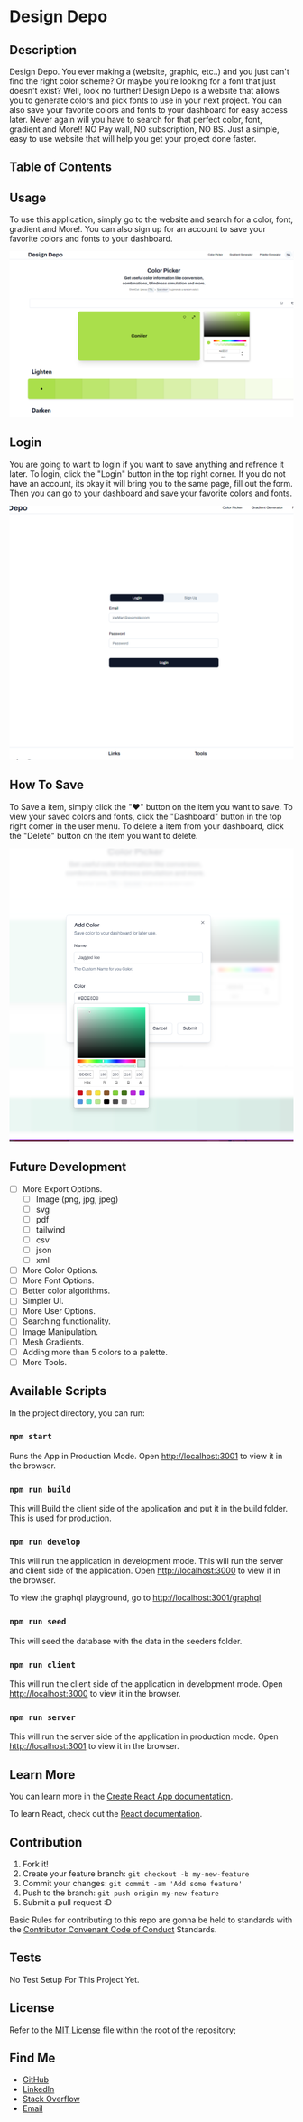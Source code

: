 # Design Depo

## Description

Design Depo. You ever making a (website, graphic, etc..) and you just can't find the right color scheme? Or maybe you're looking for a font that just doesn't exist? Well, look no further! Design Depo is a website that allows you to generate colors and pick fonts to use in your next project. You can also save your favorite colors and fonts to your dashboard for easy access later. Never again will you have to search for that perfect color, font, gradient and More!! NO Pay wall, NO subscription, NO BS. Just a simple, easy to use website that will help you get your project done faster.

## Table of Contents

## Usage

To use this application, simply go to the website and search for a color, font, gradient and More!. You can also sign up for an account to save your favorite colors and fonts to your dashboard.

![Screenshot](https://github.com/NateAyye/design-depo/blob/main/client/src/assets/images/screenshot.png?raw=true)

## Login

You are going to want to login if you want to save anything and refrence it later. To login, click the "Login" button in the top right corner. If you do not have an account, its okay it will bring you to the same page, fill out the form. Then you can go to your dashboard and save your favorite colors and fonts.

![Screenshot](https://github.com/NateAyye/design-depo/blob/main/client/src/assets/images/screenshot2.png?raw=true)

## How To Save

To Save a item, simply click the ":heart:" button on the item you want to save. To view your saved colors and fonts, click the "Dashboard" button in the top right corner in the user menu. To delete a item from your dashboard, click the "Delete" button on the item you want to delete.

![Screenshot](https://github.com/NateAyye/design-depo/blob/main/client/src/assets/images/screenshot3.png?raw=true)


## Future Development

- [ ] More Export Options.
  - [ ] Image (png, jpg, jpeg)
  - [ ] svg
  - [ ] pdf
  - [ ] tailwind
  - [ ] csv
  - [ ] json
  - [ ] xml
- [ ] More Color Options.
- [ ] More Font Options.
- [ ] Better color algorithms.
- [ ] Simpler UI.
- [ ] More User Options.
- [ ] Searching functionality.
- [ ] Image Manipulation.
- [ ] Mesh Gradients.
- [ ] Adding more than 5 colors to a palette.
- [ ] More Tools.

## Available Scripts

In the project directory, you can run:

### `npm start`

Runs the App in Production Mode.
Open [http://localhost:3001](http://localhost:3001) to view it in the browser.

### `npm run build`

This will Build the client side of the application and put it in the build folder. This is used for production.

### `npm run develop`

This will run the application in development mode. This will run the server and client side of the application. Open [http://localhost:3000](http://localhost:3000) to view it in the browser.

To view the graphql playground, go to [http://localhost:3001/graphql](http://localhost:3001/graphql)

### `npm run seed`

This will seed the database with the data in the seeders folder.

### `npm run client`

This will run the client side of the application in development mode. Open [http://localhost:3000](http://localhost:3000) to view it in the browser.

### `npm run server`

This will run the server side of the application in production mode. Open [http://localhost:3001](http://localhost:3001) to view it in the browser.

## Learn More

You can learn more in the [Create React App documentation](https://facebook.github.io/create-react-app/docs/getting-started).

To learn React, check out the [React documentation](https://reactjs.org/).

## Contribution

1. Fork it!
2. Create your feature branch: `git checkout -b my-new-feature`
3. Commit your changes: `git commit -am 'Add some feature'`
4. Push to the branch: `git push origin my-new-feature`
5. Submit a pull request :D

Basic Rules for contributing to this repo are gonna be held to standards with the [Contributor Convenant Code of Conduct](https://www.contributor-covenant.org/version/2/1/code_of_conduct/) Standards.

## Tests

No Test Setup For This Project Yet.

## License

Refer to the [MIT License](https://github.com/NateAyye/design-depo/blob/main/LICENSE) file within the root of the repository;

## Find Me

- [GitHub](https://github.com/NateAyye)
- [LinkedIn](https://www.linkedin.com/in/nathan-cuevas/)
- [Stack Overflow](https://stackoverflow.com/users/21148929/nateayye)
- [Email](mailto:nathanacueas97@gmail.com)
